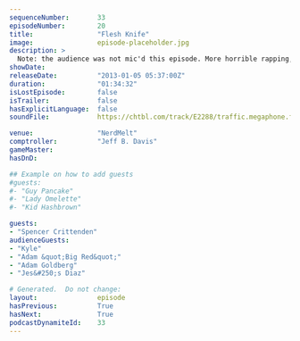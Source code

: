 ```yaml
---
sequenceNumber:       33
episodeNumber:        20
title:                "Flesh Knife"
image:                episode-placeholder.jpg
description: >
  Note: the audience was not mic'd this episode. More horrible rapping, a new character named Big Red, a phone call to Chevy Chase and a conversation with Adam Goldberg. In D&D: our heroes fall into a pit!
showDate:             
releaseDate:          "2013-01-05 05:37:00Z"
duration:             "01:34:32"
isLostEpisode:        false
isTrailer:            false
hasExplicitLanguage:  false
soundFile:            https://chtbl.com/track/E2288/traffic.megaphone.fm/STA2157303919.mp3?updated=1555703714

venue:                "NerdMelt"
comptroller:          "Jeff B. Davis"
gameMaster:           
hasDnD:               

## Example on how to add guests
#guests:
#- "Guy Pancake"
#- "Lady Omelette"
#- "Kid Hashbrown"

guests:
- "Spencer Crittenden"
audienceGuests:
- "Kyle"
- "Adam &quot;Big Red&quot;"
- "Adam Goldberg"
- "Jes&#250;s Diaz"

# Generated.  Do not change:
layout:               episode
hasPrevious:          True
hasNext:              True
podcastDynamiteId:    33
---
```

